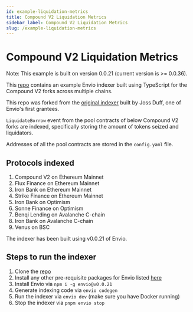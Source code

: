 ```yaml
---
id: example-liquidation-metrics
title: Compound V2 Liquidation Metrics
sidebar_label: Compound V2 Liquidation Metrics
slug: /example-liquidation-metrics
---
```


# Compound V2 Liquidation Metrics

Note: This example is built on version 0.0.21 (current version is >= 0.0.36).

This [repo](https://github.com/enviodev/liquidation-metrics) contains an example Envio indexer built using TypeScript for the Compound V2 forks across multiple chains.

This repo was forked from the [original indexer](https://github.com/JossDuff/liquidation-metrics/) built by Joss Duff, one of Envio's first grantees.

`LiquidateBorrow` event from the pool contracts of below Compound V2 forks are indexed, specifically storing the amount of tokens seized and liquidators.

Addresses of all the pool contracts are stored in the `config.yaml` file.

## Protocols indexed

1. Compound V2 on Ethereum Mainnet
2. Flux Finance on Ethereum Mainnet
3. Iron Bank on Ethereum Mainnet
4. Strike Finance on Ethereum Mainnet
5. Iron Bank on Optimism
6. Sonne Finance on Optimism
7. Benqi Lending on Avalanche C-chain
8. Iron Bank on Avalanche C-chain
9. Venus on BSC

The indexer has been built using v0.0.21 of Envio.

## Steps to run the indexer

1. Clone the [repo](https://github.com/enviodev/liquidation-metrics)
2. Install any other pre-requisite packages for Envio listed [here](https://docs.envio.dev/docs/installation#prerequisites)
3. Install Envio via `npm i -g envio@v0.0.21`
4. Generate indexing code via `envio codegen`
5. Run the indexer via `envio dev` (make sure you have Docker running)
6. Stop the indexer via `pnpm envio stop`
